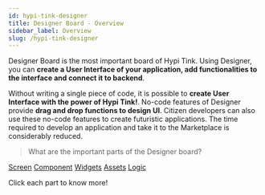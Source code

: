 ```yaml
---
id: hypi-tink-designer
title: Designer Board - Overview
sidebar_label: Overview
slug: /hypi-tink-designer
---
```


Designer Board is the most important board of Hypi Tink. Using Designer, you can **create a User Interface of your application, add functionalities to the interface and connect it to backend**. 

Without writing a single piece of code, it is possible to **create User Interface with the power of Hypi Tink!**. No-code features of Designer provide **drag and drop functions to design UI**. Citizen developers can also use these no-code features to create futuristic applications. The time required to develop an application and take it to the Marketplace is considerably reduced. 

> What are the important parts of the Designer board?

[Screen](designer-screens.md)
[Component](designer-components.md)
[Widgets](designer-widgets.md)
[Assets](designer-assets.md)
[Logic](designer-logic.md)

Click each part to know more!